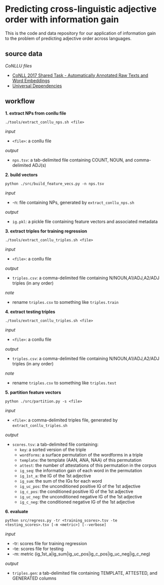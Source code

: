 # Predicting cross-linguistic adjective order with information gain
This is the code and data repository for our application of information gain to the problem of predicting adjective order across languages.


## source data

*CoNLLU files*
- [CoNLL 2017 Shared Task - Automatically Annotated Raw Texts and Word Embeddings](https://lindat.mff.cuni.cz/repository/xmlui/handle/11234/1-1989)  
- [Universal Dependencies](https://github.com/UniversalDependencies)
 
 ## workflow
 
**1. extract NPs from conllu file**
```{bash}
./tools/extract_conllu_nps.sh <file>
```
*input*
- `<file>`: a conllu file

*output*
- `nps.tsv`: a tab-delimited file containing COUNT, NOUN, and comma-delimited ADJ(s)

**2. build vectors**
```{bash}
python ./src/build_feature_vecs.py -n nps.tsv
```
*input*
- -n: file containing NPs, generated by `extract_conllu_nps.sh`

*output*
- `ig.pkl`: a pickle file containing feature vectors and associated metadata

**3. extract triples for training regression**
```{bash}
./tools/extract_conllu_triples.sh <file>
```
*input*
- `<file>`: a conllu file

*output*
- `triples.csv`: a comma-delimited file containing N/NOUN,A1/ADJ,A2/ADJ triples (in any order)

*note*
- rename `triples.csv` to something like `triples.train`

**4. extract testing triples**
```{bash}
./tools/extract_conllu_triples.sh <file>
```
*input*
- `<file>`: a conllu file

*output*
- `triples.csv`: a comma-delimited file containing N/NOUN,A1/ADJ,A2/ADJ triples (in any order)

*note*
- rename `triples.csv` to something like `triples.test`

**5. partition feature vectors**
```{bash}
python ./src/partition.py -s <file>
```
*input*
- `<file>`: a comma-delimited triples file, generated by `extract_conllu_triples.sh`

*output*
- `scores.tsv`: a tab-delimited file containing:
    - `key`: a sorted version of the triple
    - `wordforms`: a surface permutation of the wordforms in a triple
    - `template`: the template (AAN, ANA, NAA) of this permutation
    - `attest`: the number of attestations of this permutation in the corpus
    - `ig_seq`: the information gain of each word in the permutation
    - `ig_1st_a`: the IG of the 1st adjective
    - `ig_sum`: the sum of the IGs for each word
    - `ig_uc_pos`: the unconditioned positive IG of the 1st adjective
    - `ig_c_pos`: the conditioned positive IG of the 1st adjective
    - `ig_uc_neg`: the unconditioned negative IG of the 1st adjective
    - `ig_c_neg`: the conditioned negative IG of the 1st adjective
    

**6. evaluate**
```{bash}
python src/regress.py -tr <training_scores>.tsv -te <testing_scores>.tsv [-m <metric>] [--verbose]
```
*input*
- -tr: scores file for training regression  
- -te: scores file for testing  
- -m: metric (ig_1st_a|ig_sum|ig_uc_pos|ig_c_pos|ig_uc_neg|ig_c_neg)  

*output*
- `triples.gen`: a tab-delimited file containing TEMPLATE, ATTESTED, and GENERATED columns

